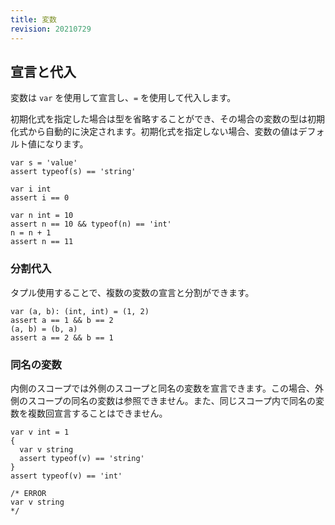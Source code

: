 ```yaml
---
title: 変数
revision: 20210729
---
```


## 宣言と代入

変数は `var` を使用して宣言し、`=` を使用して代入します。

初期化式を指定した場合は型を省略することができ、その場合の変数の型は初期化式から自動的に決定されます。初期化式を指定しない場合、変数の値はデフォルト値になります。

```
var s = 'value'
assert typeof(s) == 'string'

var i int
assert i == 0

var n int = 10
assert n == 10 && typeof(n) == 'int'
n = n + 1
assert n == 11
```

### 分割代入

タプル使用することで、複数の変数の宣言と分割ができます。

```
var (a, b): (int, int) = (1, 2)
assert a == 1 && b == 2
(a, b) = (b, a)
assert a == 2 && b == 1
```

### 同名の変数

内側のスコープでは外側のスコープと同名の変数を宣言できます。この場合、外側のスコープの同名の変数は参照できません。また、同じスコープ内で同名の変数を複数回宣言することはできません。

```
var v int = 1
{
  var v string
  assert typeof(v) == 'string'
}
assert typeof(v) == 'int'

/* ERROR
var v string
*/
```
